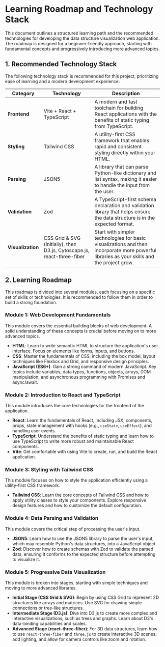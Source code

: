 # Learning Roadmap and Technology Stack

This document outlines a structured learning path and the recommended technologies for developing the data structure visualization web application. The roadmap is designed for a beginner-friendly approach, starting with fundamental concepts and progressively introducing more advanced topics.

## 1. Recommended Technology Stack

The following technology stack is recommended for this project, prioritizing ease of learning and a modern development experience:

| Category          | Technology                               | Description                                                                                                                              |
| ----------------- | ---------------------------------------- | ---------------------------------------------------------------------------------------------------------------------------------------- |
| **Frontend**      | Vite + React + TypeScript                | A modern and fast toolchain for building React applications with the benefits of static typing from TypeScript.                        |
| **Styling**       | Tailwind CSS                             | A utility-first CSS framework that enables rapid and consistent styling directly within your HTML.                                     |
| **Parsing**       | JSON5                                    | A library that can parse Python-like dictionary and list syntax, making it easier to handle the input from the user.                    |
| **Validation**    | Zod                                      | A TypeScript-first schema declaration and validation library that helps ensure the data structure is in the expected format.             |
| **Visualization** | CSS Grid & SVG (initially), then D3.js, Cytoscape.js, react-three-fiber | Start with simpler technologies for basic visualizations and then incorporate more powerful libraries as your skills and the project grow. |

## 2. Learning Roadmap

This roadmap is divided into several modules, each focusing on a specific set of skills or technologies. It is recommended to follow them in order to build a strong foundation.

### Module 1: Web Development Fundamentals

This module covers the essential building blocks of web development. A solid understanding of these concepts is crucial before moving on to more advanced topics.

- **HTML**: Learn to write semantic HTML to structure the application's user interface. Focus on elements like forms, inputs, and buttons.
- **CSS**: Master the fundamentals of CSS, including the box model, layout techniques like Flexbox and Grid, and responsive design principles.
- **JavaScript (ES6+)**: Gain a strong command of modern JavaScript. Key topics include variables, data types, functions, objects, arrays, DOM manipulation, and asynchronous programming with Promises and async/await.

### Module 2: Introduction to React and TypeScript

This module introduces the core technologies for the frontend of the application.

- **React**: Learn the fundamentals of React, including JSX, components, props, state management with hooks (e.g., `useState`, `useEffect`), and handling user events.
- **TypeScript**: Understand the benefits of static typing and learn how to use TypeScript to write more robust and maintainable React components.
- **Vite**: Get comfortable with using Vite to create, run, and build the React application.

### Module 3: Styling with Tailwind CSS

This module focuses on how to style the application efficiently using a utility-first CSS framework.

- **Tailwind CSS**: Learn the core concepts of Tailwind CSS and how to apply utility classes to style your components. Explore responsive design features and how to customize the default configuration.

### Module 4: Data Parsing and Validation

This module covers the critical step of processing the user's input.

- **JSON5**: Learn how to use the JSON5 library to parse the user's input, which may resemble Python's data structures, into a JavaScript object.
- **Zod**: Discover how to create schemas with Zod to validate the parsed data, ensuring it conforms to the expected structure before attempting to visualize it.

### Module 5: Progressive Data Visualization

This module is broken into stages, starting with simple techniques and moving to more advanced libraries.

- **Initial Stage (CSS Grid & SVG)**: Begin by using CSS Grid to represent 2D structures like arrays and matrices. Use SVG for drawing simple connections or tree-like structures.
- **Intermediate Stage (D3.js)**: Dive into D3.js to create more complex and interactive visualizations, such as trees and graphs. Learn about D3's data-binding capabilities and scales.
- **Advanced Stage (react-three-fiber)**: For 3D data structures, learn how to use `react-three-fiber` and `three.js` to create interactive 3D scenes, add lighting, and allow for camera controls like zoom and rotation.

